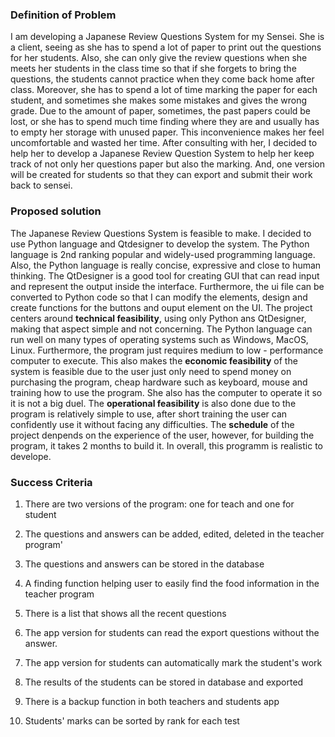   ### Definition of Problem
  
   I am developing a Japanese Review Questions System for my Sensei. She is a client, seeing as she has to spend a lot of paper to print out the questions for her students. Also, she can only give the review questions when she meets her students in the class time so that if she forgets to bring the questions, the students cannot practice when they come back home after class. Moreover, she has to spend a lot of time marking the paper for each student, and sometimes she makes some mistakes and gives the wrong grade. Due to the amount of paper, sometimes, the past papers could be lost, or she has to spend much time finding where they are and usually has to empty her storage with unused paper. This inconvenience makes her feel uncomfortable and wasted her time. After consulting with her, I decided to help her to develop a Japanese Review Question System to help her keep track of not only her questions paper but also the marking. And, one version will be created for students so that they can export and submit their work back to sensei. 
  
  ### Proposed solution
  
   The Japanese Review Questions System is feasible to make. I decided to use Python language and Qtdesigner to develop the system. The Python language is 2nd ranking popular and widely-used programming language. Also, the Python language is really concise, expressive and close to human thinking. The QtDesigner is a good tool for creating GUI that can read input and represent the output inside the interface. Furthermore, the ui file can be converted to Python code so that I can modify the elements, design and create functions for the buttons and ouput element on the UI. The project centers around **technical feasibility**, using only Python ans QtDesigner, making that aspect simple and not concerning. The Python language can run well on many types of operating systems such as Windows, MacOS, Linux. Furthermore, the program just requires medium to low - performance computer to execute. This also makes the **economic feasibility** of the system is feasible due to the user just only need to spend money on purchasing the program, cheap hardware such as keyboard, mouse and training how to use the program. She also has the computer to operate it so it is not a big duel. The **operational feasibility** is also done due to the program is relatively simple to use, after short training the user can confidently use it without facing any difficulties. The **schedule** of the project denpends on the experience of the user, however, for building the program, it takes 2 months to build it. In overall, this programm is realistic to develope.
 
   ### Success Criteria
  
  1. There are two versions of the program: one for teach and one for student
  
  2. The questions and answers can be added, edited, deleted in the teacher program'
  
  3. The questions and answers can be stored in the database
  
  4. A finding function helping user to easily find the food information in the teacher program
  
  5. There is a list that shows all the recent questions
  
  6. The app version for students can read the export questions without the answer.
  
  7. The app version for students can automatically mark the student's work
  
  8. The results of the students can be stored in database and exported
  
  9. There is a backup function in both teachers and students app
  
  10. Students' marks can be sorted by rank for each test
  
  
